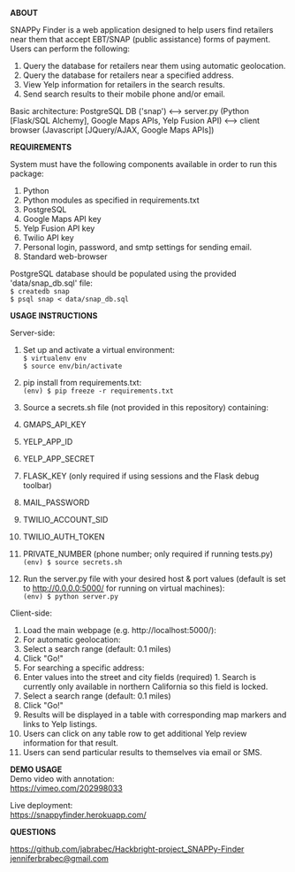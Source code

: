 **ABOUT**

SNAPPy Finder is a web application designed to help users find retailers near
them that accept EBT/SNAP (public assistance) forms of payment. Users can
perform the following:
 1. Query the database for retailers near them using automatic geolocation.
 2. Query the database for retailers near a specified address.
 3. View Yelp information for retailers in the search results.
 4. Send search results to their mobile phone and/or email.

Basic architecture:
PostgreSQL DB ('snap') <-->
server.py (Python [Flask/SQL Alchemy], Google Maps APIs, Yelp Fusion API) <-->
client browser (Javascript [JQuery/AJAX, Google Maps APIs])


**REQUIREMENTS**

System must have the following components available in order to run this package:
 1. Python
  1. Python modules as specified in requirements.txt
 2. PostgreSQL
 3. Google Maps API key
 4. Yelp Fusion API key
 5. Twilio API key
 6. Personal login, password, and smtp settings for sending email.
 7. Standard web-browser

PostgreSQL database should be populated using the provided 'data/snap_db.sql'
file:  
 `$ createdb snap`  
 `$ psql snap < data/snap_db.sql`  
 


**USAGE INSTRUCTIONS**

Server-side:
 1. Set up and activate a virtual environment:  
 `$ virtualenv env`  
 `$ source env/bin/activate`  

 2. pip install from requirements.txt:  
 `(env) $ pip freeze -r requirements.txt`  

 3. Source a secrets.sh file (not provided in this repository) containing:
  1. GMAPS_API_KEY
  2. YELP_APP_ID
  3. YELP_APP_SECRET
  4. FLASK_KEY (only required if using sessions and the Flask debug toolbar)
  5. MAIL_PASSWORD
  6. TWILIO_ACCOUNT_SID
  7. TWILIO_AUTH_TOKEN
  8. PRIVATE_NUMBER (phone number; only required if running tests.py)  
 `(env) $ source secrets.sh`  

 4. Run the server.py file with your desired host & port values (default is set
to http://0.0.0.0:5000/ for running on virtual machines):  
 `(env) $ python server.py`  


Client-side:
 1. Load the main webpage (e.g. http://localhost:5000/):
 2. For automatic geolocation:
  1. Select a search range (default: 0.1 miles)
  2. Click "Go!"
 3. For searching a specific address:
  1. Enter values into the street and city fields (required)
    1. Search is currently only available in northern California so this field is locked.
  2. Select a search range (default: 0.1 miles)
  3. Click "Go!"
 4. Results will be displayed in a table with corresponding map markers and
	links to Yelp listings.
 5. Users can click on any table row to get additional Yelp review information for that result.
 6. Users can send particular results to themselves via email or SMS.


**DEMO USAGE**  
Demo video with annotation:  
https://vimeo.com/202998033  

Live deployment:  
https://snappyfinder.herokuapp.com/  



**QUESTIONS**

https://github.com/jabrabec/Hackbright-project_SNAPPy-Finder  
jenniferbrabec@gmail.com
